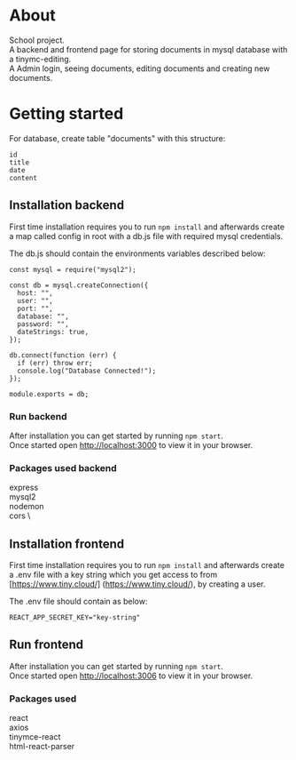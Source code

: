 # About

School project.\
A backend and frontend page for storing documents in mysql database with a tinymc-editing.\
A Admin login, seeing documents, editing documents and creating new documents.

# Getting started

For database, create table "documents" with this structure:
```
id
title
date
content
```

## Installation backend

First time installation requires you to run `npm install` and afterwards create a map called config in root with a db.js file with required mysql credentials.

The db.js should contain the environments variables described below:

```
const mysql = require("mysql2");

const db = mysql.createConnection({
  host: "",
  user: "",
  port: "",
  database: "",
  password: "",
  dateStrings: true,
});

db.connect(function (err) {
  if (err) throw err;
  console.log("Database Connected!");
});

module.exports = db;

```


### Run backend

After installation you can get started by running `npm start`.\
Once started open [http://localhost:3000](http://localhost:3000) to view it in your browser.


### Packages used backend

express \
mysql2 \
nodemon \
cors \


## Installation frontend

First time installation requires you to run `npm install` and afterwards create a .env file with a key string which you get access to from [https://www.tiny.cloud/] (https://www.tiny.cloud/), by creating a user.

The .env file should contain as below:

```
REACT_APP_SECRET_KEY="key-string"
```


## Run frontend

After installation you can get started by running `npm start`.\
Once started open [http://localhost:3006](http://localhost:3006) to view it in your browser.


### Packages used

react \
axios \
tinymce-react \
html-react-parser

